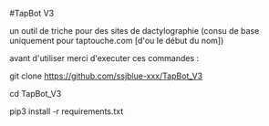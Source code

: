 #TapBot V3

un outil de triche pour des sites de dactylographie (consu de base uniquement pour taptouche.com  [d'ou le début du nom])

avant d'utiliser merci d'executer ces commandes :

git clone https://github.com/ssjblue-xxx/TapBot_V3

cd TapBot_V3

pip3 install -r requirements.txt
